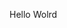 Hello Wolrd























































































































































































































































































































































































































































































































































































































































































































































































































































































































































































































































































































































































































































































































































































































































































































































































































































































































































































































































































































































































































































































































































































































































































































































































































































































































































































































































































































































































































































































































































































































































































































































































































































































































































































































































































































































































































































































































































































































































































































































































































































































































































































































































































































































































































































































































































































































































































































































































































































































































































































































































































































































































































































































































